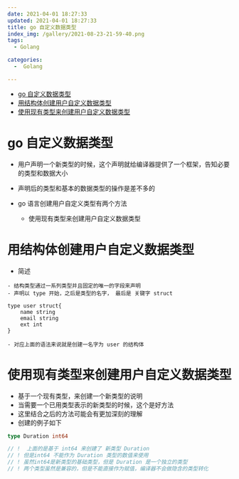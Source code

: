 ```yaml
---
date: 2021-04-01 18:27:33
updated: 2021-04-01 18:27:33
title: go 自定义数据类型
index_img: /gallery/2021-08-23-21-59-40.png
tags: 
  - Golang

categories:
  -  Golang

---
```


- [go 自定义数据类型](#go-自定义数据类型)
- [用结构体创建用户自定义数据类型](#用结构体创建用户自定义数据类型)
- [使用现有类型来创建用户自定义数据类型](#使用现有类型来创建用户自定义数据类型)

# go 自定义数据类型

- 用户声明一个新类型的时候，这个声明就给编译器提供了一个框架，告知必要的类型和数据大小
- 声明后的类型和基本的数据类型的操作是差不多的
- go 语言创建用户自定义类型有两个方法

  - 使用现有类型来创建用户自定义数据类型

# 用结构体创建用户自定义数据类型

- 简述

```vim
- 结构类型通过一系列类型并且固定的唯一的字段来声明
- 声明以 type 开始，之后是类型的名字， 最后是 关键字 struct

type user struct{
    name string
    email string
    ext int
}

- 对应上面的语法来说就是创建一名字为 user 的结构体
```




# 使用现有类型来创建用户自定义数据类型

- 基于一个现有类型，来创建一个新类型的说明
- 当需要一个已用类型表示的新类型的时候，这个是好方法
- 这里结合之后的方法可能会有更加深刻的理解
- 创建的例子如下

```go
type Duration int64

// !  上面的是基于 int64 来创建了 新类型 Duration
// ! 但是int64 不能作为 Duration 类型的数值来使用
// ! 虽然int64是新类型的基础类型，但是 Duration 是一个独立的类型
// ! 两个类型虽然是兼容的，但是不能直接作为赋值，编译器不会做隐含的类型转化
```


